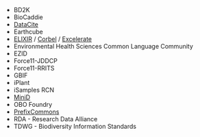 - BD2K
- BioCaddie
- [DataCite](https://www.datacite.org/)
- Earthcube
- [ELIXIR](https://www.elixir-europe.org/) / [Corbel](http://www.corbel-project.eu/home.html) / [Excelerate](https://www.elixir-europe.org/excelerate)
- Environmental Health Sciences Common Language Community
- EZID
- Force11-JDDCP
- Force11-RRITS
- GBIF
- iPlant
- iSamples RCN
- [MiniD](http://minid.bd2k.org/)
- OBO Foundry
- [PrefixCommons](https://github.com/prefixcommons)
- RDA - Research Data Alliance
- TDWG - Biodiversity Information Standards

